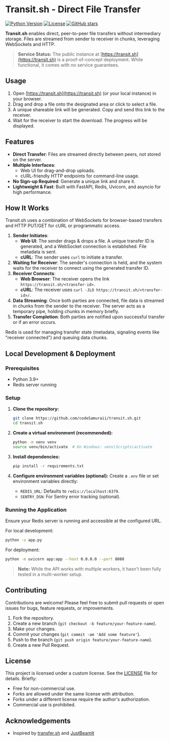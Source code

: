 # Transit.sh - Direct File Transfer

[![Python Version](https://img.shields.io/badge/python-3.9%2B-blue.svg)](https://www.python.org/)
[![License](https://img.shields.io/badge/license-Custom-lightgrey.svg)](LICENSE)
[![GitHub stars](https://img.shields.io/github/stars/codeSamuraii/transit.sh.svg?style=social&label=Star&maxAge=2592000)](https://github.com/codeSamuraii/transit.sh/stargazers/)

**Transit.sh** enables direct, peer-to-peer file transfers without intermediary storage. Files are streamed from sender to receiver in chunks, leveraging WebSockets and HTTP.

> **Service Status:** The public instance at [https://transit.sh](https://transit.sh) is a proof-of-concept deployment. While functional, it comes with no service guarantees.

## Usage
1.  Open [https://transit.sh](https://transit.sh) (or your local instance) in your browser.
2.  Drag and drop a file onto the designated area or click to select a file.
3.  A unique shareable link will be generated. Copy and send this link to the receiver.
4.  Wait for the receiver to start the download. The progress will be displayed.

## Features

*   **Direct Transfer**: Files are streamed directly between peers, not stored on the server.
*   **Multiple Interfaces**:
    *   Web UI for drag-and-drop uploads.
    *   cURL-friendly HTTP endpoints for command-line usage.
*   **No Sign-up Required**: Generate a unique link and share it.
*   **Lightweight & Fast**: Built with FastAPI, Redis, Uvicorn, and asyncio for high performance.

## How It Works

Transit.sh uses a combination of WebSockets for browser-based transfers and HTTP PUT/GET for cURL or programmatic access.

1.  **Sender Initiates**:
    *   **Web UI**: The sender drags & drops a file. A unique transfer ID is generated, and a WebSocket connection is established. File metadata is sent.
    *   **cURL**: The sender uses `curl` to initiate a transfer.
2.  **Waiting for Receiver**: The sender's connection is held, and the system waits for the receiver to connect using the generated transfer ID.
3.  **Receiver Connects**:
    *   **Web Browser**: The receiver opens the link `https://transit.sh/<transfer-id>`.
    *   **cURL**: The receiver uses `curl -JLO https://transit.sh/<transfer-id>/`.
4.  **Data Streaming**: Once both parties are connected, file data is streamed in chunks from the sender to the receiver. The server acts as a temporary pipe, holding chunks in memory briefly.
5.  **Transfer Completion**: Both parties are notified upon successful transfer or if an error occurs.

Redis is used for managing transfer state (metadata, signaling events like "receiver connected") and queuing data chunks.

## Local Development & Deployment

### Prerequisites

*   Python 3.9+
*   Redis server running

### Setup

1.  **Clone the repository:**
    ```bash
    git clone https://github.com/codeSamuraii/transit.sh.git
    cd transit.sh
    ```

2.  **Create a virtual environment (recommended):**
    ```bash
    python -m venv venv
    source venv/bin/activate  # On Windows: venv\Scripts\activate
    ```

3.  **Install dependencies:**
    ```bash
    pip install -r requirements.txt
    ```

4.  **Configure environment variables (optional):**
    Create a `.env` file or set environment variables directly:
    *   `REDIS_URL`: Defaults to `redis://localhost:6379`.
    *   `SENTRY_DSN`: For Sentry error tracking (optional).

### Running the Application
Ensure your Redis server is running and accessible at the configured URL.

For local development:
```bash
python -u app.py
```

For deployment:
```bash
python -m uvicorn app:app --host 0.0.0.0 --port 8080
```

> **Note:** While the API works with multiple workers, it hasn't been fully tested in a multi-worker setup.

## Contributing

Contributions are welcome! Please feel free to submit pull requests or open issues for bugs, feature requests, or improvements.

1.  Fork the repository.
2.  Create a new branch (`git checkout -b feature/your-feature-name`).
3.  Make your changes.
4.  Commit your changes (`git commit -am 'Add some feature'`).
5.  Push to the branch (`git push origin feature/your-feature-name`).
6.  Create a new Pull Request.

## License

This project is licensed under a custom license. See the [LICENSE](LICENSE) file for details.
Briefly:
- Free for non-commercial use.
- Forks are allowed under the same license with attribution.
- Forks under a different license require the author's authorization.
- Commercial use is prohibited.

## Acknowledgements
*   Inspired by [transfer.sh](https://github.com/dutchcoders/transfer.sh) and [JustBeamIt](https://www.justbeamit.com/)
